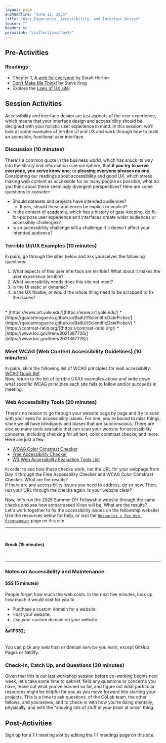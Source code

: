 ```yaml
---
layout: page
subheadline: "June 12, 2025"
title: "User Experience, Accessibility, and Interface Design"
teaser: ""
header: no
permalink: "/collections/day9/"
---
```

## Pre-Activities
### Readings:
- Chapter 1, [A web for everyone](https://catalog.library.cornell.edu/catalog/8412382) by Sarah Horton
- [Don’t Make Me Think!](https://catalog.library.cornell.edu/catalog/15141712) by Steve Krug
- Explore the [Laws of UX site](https://lawsofux.com/).

## Session Activities
Accessibility and interface design are just aspects of the user experience, which means that your interface design and accessibility should be designed with your holistic user experience in mind. In this session, we'll look at some examples of terrible UI and UX and work through how to build an accesible, functional user interface.

### Discussion (10 minutes)
There's a common quote in the business world, which has snuck its way into the library and information science sphere, that **if you try to serve everyone, you serve know one**; or **pleasing everyone pleases no one**. Considering our readings about accessibility and good UX, which stress making web content as accessible for as many people as possible, what do you think about these seemingly divergent perspectives? Here are some questions to consider:
* Should datasets and projects have intended audiences?
  * If yes, should these audiences be explicit or implicit?
* In the context of academia, which has a history of gate-keeping, do fit-for-purpose user experience and interfaces create wider audiences or accessibliy challenges?
* Is an accessibility challenge still a challenge if it doesn't affect your intended audience?

### Terrible UI/UX Examples (10 minutes)
In pairs, go through the sites below and ask yourselves the following questions:
1. What aspects of this user interface are terrible? What about it makes the user experience terrible?
2. What accessibility needs does this site not meet?
3. Is the UI static or dynamic?
4. Is the UX fixable, or would the whole thing need to be scrapped to fix the issues?
<br>
* [https://www.art.yale.edu/](https://www.art.yale.edu/)
* [https://goulartnogueira.github.io/BadUI/ScientificDatePicker/](https://goulartnogueira.github.io/BadUI/ScientificDatePicker/)
* [https://contrast-ratio.org/](https://contrast-ratio.org/)
* [https://www.loc.gov/item/2021387726/](https://www.loc.gov/item/2021387726/)


### Meet WCAG (Web Content Accessibility Guidelines) (10 minutes)
In pairs, skim the following list of WCAG principles for web accessiblity: [WCAG Quick Ref](https://www.w3.org/WAI/WCAG22/quickref/).
<br>
Now, return to the list of terrible UX/UI examples above and write down what specific WCAG principles each site fails to follow and/or succeeds in meeting.

### Web Accessibility Tools (20 minutes)
There's no reason to go through your website page by page and try to scan with your eyes for accessibility issues. For one, you're bound to miss things, since we all have blindspots and biases that are subconscious. There are also so many tools available that can scan your website for accessibility concerns, including checking for alt text, color constrast checks, and more. Here are just a few:
* [WCAG Color Constrast Checker](https://www.skynettechnologies.com/color-contrast-checker)
* [Free Accessibility Checker](https://www.skynettechnologies.com/accessibility-checker)
* [W3 Web Accessibility Evaluation Tools List](https://www.w3.org/WAI/test-evaluate/tools/list/)

In order to see how these checks work, run the URL for your webpage from Day 4 through the Free Accessbility Checker and WCAG Color Constrast Checker. What are the results? <br>
If there are any accessibility issues you need to address, do so now. Then, run your URL through the checks again. Is your website clear? <br>

Now, let's run the 2025 Summer DH Fellowship website through the same checks and see how embarrassed Kiran will be. What are the results? <br>
Let's work together to fix the accessibility issues on the fellowship website! Use the resources below for help, or visit the [`Resources > For Web Programming`](https://cornell-colab.github.io/2025-SummerDH/web-programming-resources/) page on this site.

<hr>
<br> 

**Break (15 minutes)** 

<br>
<hr>

### Notes on Accessibility and Maintenance
#### $$$ (5 minutes)
People forget how much the web costs. In the next five minutes, look up how much it would cost for you to:
* Purchase a custom domain for a website.
* Host your website.
* Use your custom domain on your website.

#### &#1F332;
<br>
You can pick any web host or domain service you want, except GitHub Pages or Netlify.

### Check-In, Catch Up, and Questions (30 minutes)
Given that this is our last workshop session before co-working begins next week, let's take some time to debrief, field any questions or concerns you have, tease out what you've learned so far, and figure out what particular resources might be helpful for you as you move forward into starting your projects. This is a time to ask questions, of the CoLab team, the other fellows, and yourselves, and to check-in with how you're doing mentally, physically, and with the "shoving lots of stuff in your brain at once" thing. 

## Post-Activities
Sign up for a 1:1 meeting slot by editing the 1:1 meetings page on this site.
